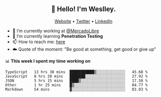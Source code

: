 <h2 align="center">👋 Hello! I'm Weslley.</h2>
<p align="center">
  <a href="http://weslleyneri.com.br">Website</a> •
  <a href="https://twitter.com/Weslley_Neri">Twitter</a> •
  <a href="https://www.linkedin.com/in/weslley-neri-3658908b">LinkedIn</a>
</p>


- 🔭 I’m currently working at [@MercadoLibre](https://github.com/mercadolibre)
- 🌱 I’m currently learning **Penetration Testing**
- 📫 How to reach me: [here](mailto:weslley39@gmail.com)
- ☁️ Quote of the moment: "Be good at something, get good or give up"

📊 **This week I spent my time working on**
<!--START_SECTION:waka-->

```text
TypeScript   13 hrs 38 mins  ███████████▒░░░░░░░░░░░░░   45.68 %
JavaScript   8 hrs 20 mins   ███████░░░░░░░░░░░░░░░░░░   27.92 %
JSON         5 hrs 15 mins   ████▒░░░░░░░░░░░░░░░░░░░░   17.58 %
Other        1 hr 25 mins    █▒░░░░░░░░░░░░░░░░░░░░░░░   04.77 %
Markdown     54 mins         ▓░░░░░░░░░░░░░░░░░░░░░░░░   03.03 %
```

<!--END_SECTION:waka-->

<!-- Inspired by https://github.com/gruselhaus/gruselhaus -->